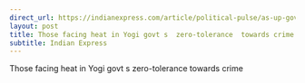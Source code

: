 ```yaml
---
direct_url: https://indianexpress.com/article/political-pulse/as-up-government-touts-its-zero-tolerance-policy-towards-crime-tainted-politicians-face-police-action-8317871/
layout: post
title: Those facing heat in Yogi govt s  zero-tolerance  towards crime
subtitle: Indian Express
---
```


Those facing heat in Yogi govt s  zero-tolerance  towards crime